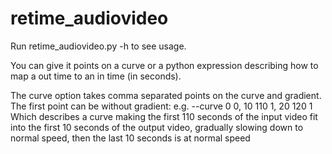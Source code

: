 # retime_audiovideo
Run retime_audiovideo.py -h to see usage.

You can give it points on a curve or a python expression describing how to map a out time to an in time (in seconds).

The curve option takes comma separated points on the curve and gradient. The first point can be without gradient:
e.g.
--curve 0 0, 10 110 1, 20 120 1
Which describes a curve making the first 110 seconds of the input video fit into the first 10 seconds of the output video, gradually slowing down to normal speed, then the last 10 seconds is at normal speed